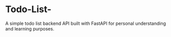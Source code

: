 # Todo-List-
A simple todo list backend API built with FastAPI for personal understanding and learning purposes.
